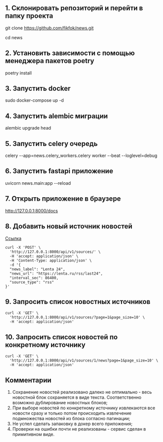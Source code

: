 ## 1. Склонировать репозиторий и перейти в папку проекта

git clone https://github.com/fikfok/news.git


cd news

## 2. Установить зависимости с помощью менеджера пакетов poetry

poetry install

## 3. Запустить docker

sudo docker-compose up -d

## 4. Запустить alembic миграции

alembic upgrade head

## 5. Запустить celery очередь

celery --app=news.celery_workers.celery worker --beat --loglevel=debug

## 6. Запустить fastapi приложение

uvicorn news.main:app --reload

## 7. Открыть приложение в браузере

http://127.0.0.1:8000/docs

## 8. Добавить новый источник новостей

[Ссылка](http://127.0.0.1:8000/docs#/%D0%98%D0%BC%D0%BF%D0%BE%D1%80%D1%82%20%D0%BD%D0%BE%D0%B2%D0%BE%D1%81%D1%82%D0%B5%D0%B9/add_source_api_v1_sources__post)


```
curl -X 'POST' \
  'http://127.0.0.1:8000/api/v1/sources/' \
  -H 'accept: application/json' \
  -H 'Content-Type: application/json' \
  -d '{
  "news_label": "Lenta 24",
  "news_url": "https://lenta.ru/rss/last24",
  "interval_sec": 86400,
  "source_type": "rss"
}'
```

## 9. Запросить список новостных источников

```
curl -X 'GET' \
  'http://127.0.0.1:8000/api/v1/sources/?page=1&page_size=10' \
  -H 'accept: application/json'
```

## 10. Запросить список новостей по конкретному источнику

```
curl -X 'GET' \
  'http://127.0.0.1:8000/api/v1/sources/1/news?page=1&page_size=10' \
  -H 'accept: application/json'
```

## Комментарии

1. Сохранение новостей реализовано далеко не оптимально - весь новостной блок сохраняется в виде текста. Соответственно возможно дублирование новостных блоков;
2. При выборе новостей по конкретному источнику извлекаются все новости сразу и только потом происходить извлечение подмножества новостей из блока согласно пагинации;
3. Не успел сделать запаковку в докер всего приложения;
4. Проверки на ошибки почти не реализованы - сервис сделан в примитивном виде.